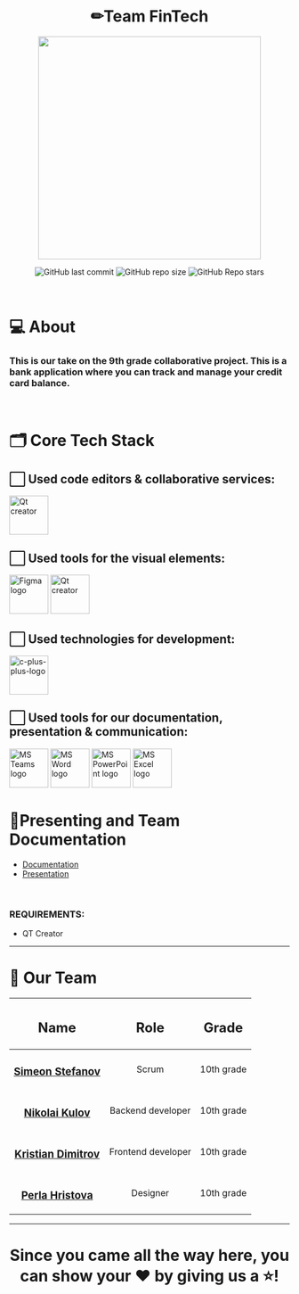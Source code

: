 <h1 align="center">✏Team FinTech</h1>
<p align="center">
  <img src="https://cdn.discordapp.com/attachments/1147668800003637330/1232908425508163685/logo-removebg-preview.png?ex=662b2af2&is=6629d972&hm=4ed00b7bf81c4481a1a64504704179f2d01309ba66d11607038df36c896ae574&" width="400">
</p>
<p align="center">
<img alt="GitHub last commit" src="https://img.shields.io/github.com/codingburgas/finance-challenge-fintech">
<img alt="GitHub repo size" src="https://img.shields.io/github.com/codingburgas/finance-challenge-fintech">
<img alt="GitHub Repo stars" src="https://img.shields.io/github.com/codingburgas/finance-challenge-fintech">
</p>
<br>

# 💻 About
### This is our take on the 9th grade collaborative project. This is a bank application where you can track and manage your credit card balance.







</p>
<p align="center">


<br>

# 🗂️ Core Tech Stack

## ⬜ Used code editors & collaborative services:

<p align="left" gap="10px">
  <a href="https://www.qt.io/"><img src="https://upload.wikimedia.org/wikipedia/commons/thumb/0/0b/Qt_logo_2016.svg/2560px-Qt_logo_2016.svg.png" alt="Qt creator" width=70px /></a>
</p>

## ⬜ Used tools for the visual elements:

<p align="left" gap="10px">
  <a href="https://www.figma.com/"><img src="https://img.icons8.com/color/344/figma--v1.png" alt="Figma logo" width=70px/></a>
  <a href="https://www.qt.io/"><img src="https://upload.wikimedia.org/wikipedia/commons/thumb/0/0b/Qt_logo_2016.svg/2560px-Qt_logo_2016.svg.png" alt="Qt creator" width=70px /></a>
</p>

## ⬜ Used technologies for development:
<p align="left gap="10px">
    <a href="https://cplusplus.com/"><img width=70px src="https://img.icons8.com/fluency/48/c-plus-plus-logo.png" alt="c-plus-plus-logo"/></a>
</p>

## ⬜ Used tools for our documentation, presentation & communication:
<p align="left">
<a href="https://www.microsoft.com/en/microsoft-teams/group-chat-software"><img src="https://img.icons8.com/fluency/48/microsoft-teams-2019.png" alt = "MS Teams logo" width=70px /></a>
<a href="https://www.microsoft.com/en-ww/microsoft-365/word"><img src="https://img.icons8.com/color/48/microsoft-word-2019--v2.png" alt="MS Word logo" width=70px /></a>
<a href="https://www.microsoft.com/en-ww/microsoft-365/powerpoint"><img src="https://img.icons8.com/color/344/ms-powerpoint.png" alt="MS PowerPoint logo" width=70px /></a>
  <a href="https://www.microsoft.com/en-ww/microsoft-365/excel"><img src="https://upload.wikimedia.org/wikipedia/commons/thumb/3/34/Microsoft_Office_Excel_%282019%E2%80%93present%29.svg/1101px-Microsoft_Office_Excel_%282019%E2%80%93present%29.svg.png" alt="MS Excel logo" width=70px /></a>
</p>

# 🌟Presenting and Team Documentation

- [Documentation](https://codingburgas-my.sharepoint.com/:p:/g/personal/ssstefanov22_codingburgas_bg/EXmy5Gj04mRFv_5HBxgxlVUB9WZMxuZNsP1tfzTf3RI10Q?e=vBQxOb)
- [Presentation](https://codingburgas-my.sharepoint.com/:p:/g/personal/ssstefanov22_codingburgas_bg/EXmy5Gj04mRFv_5HBxgxlVUB9WZMxuZNsP1tfzTf3RI10Q?e=vBQxOb)

<br>

### REQUIREMENTS:
- QT Creator

<hr>

# 🧒 Our Team
| <h2>Name</h2> | <h2>Role</h2> | <h2>Grade</h2> |
| :---:   | :---: | :---: |
| <h3><a href = "https://github.com/SSStefanov22">Simeon Stefanov</a></h3> | Scrum  | 10th grade |
| <h3><a href = "https://github.com/NGKulov22">Nikolai Kulov</a></h3> | Backend developer | 10th grade |
| <h3><a href = "https://github.com/KDDimitrov22">Kristian Dimitrov</a></h3> | Frontend developer | 10th grade |
| <h3><a href = "https://github.com/PKHristova22">Perla Hristova</a></h3> |  Designer  | 10th grade |






<hr>

<h1 align="center">
 Since you came all the way here, you can show your ❤ by giving us a ⭐!
</h1>

